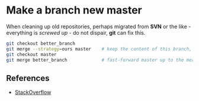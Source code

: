 # Make a branch new master

When cleaning up old repositories, perhaps migrated from **SVN** or the like - everything is _screwed up_ - do not dispair, **git** can fix this.

```bash
git checkout better_branch
git merge --strategy=ours master    # keep the content of this branch, but record a merge
git checkout master
git merge better_branch             # fast-forward master up to the merge
```

## References

- [StackOverflow](http://stackoverflow.com/questions/2763006/change-the-current-branch-to-master-in-git)
